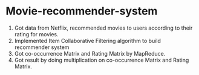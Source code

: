 # Movie-recommender-system

1. Got data from Netflix, recommended movies to users according to their rating for movies.
2. Implemented Item Collaborative Filtering algorithm to build recommender system
3. Got co-occurrence Matrix and Rating Matrix by MapReduce.
4. Got result by doing multiplication on co-occurrence Matrix and Rating Matrix.
